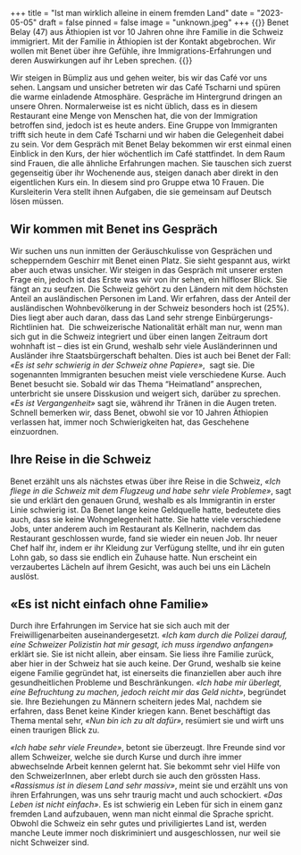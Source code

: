 +++
title = "Ist man wirklich alleine in einem fremden Land"
date = "2023-05-05"
draft = false
pinned = false
image = "unknown.jpeg"
+++
{{<lead>}}
Benet Belay (47) aus Äthiopien ist vor 10 Jahren ohne ihre Familie in die Schweiz immigriert. Mit der Familie in Äthiopien ist der Kontakt abgebrochen. Wir wollen mit Benet über ihre Gefühle, ihre Immigrations-Erfahrungen und deren Auswirkungen auf ihr Leben sprechen.
{{</lead>}}

Wir steigen in Bümpliz aus und gehen weiter, bis wir das Café vor uns sehen. Langsam und unsicher betreten wir das Café Tscharni und spüren die warme einladende Atmosphäre. Gespräche im Hintergrund dringen an unsere Ohren. Normalerweise ist es nicht üblich, dass es in diesem Restaurant eine Menge von Menschen hat, die von der Immigration betroffen sind, jedoch ist es heute anders. Eine Gruppe von Immigranten trifft sich heute in dem Café Tscharni und wir haben die Gelegenheit dabei zu sein. Vor dem Gespräch mit Benet Belay bekommen wir erst einmal einen Einblick in den Kurs, der hier wöchentlich im Café stattfindet. In dem Raum sind Frauen, die alle ähnliche Erfahrungen machen. Sie tauschen sich zuerst gegenseitig über ihr Wochenende aus, steigen danach aber direkt in den eigentlichen Kurs ein. In diesem sind pro Gruppe etwa 10 Frauen. Die Kursleiterin Vera stellt ihnen Aufgaben, die sie gemeinsam auf Deutsch lösen müssen. 

## Wir kommen mit Benet ins Gespräch

Wir suchen uns nun inmitten der Geräuschkulisse von Gesprächen und schepperndem Geschirr mit Benet einen Platz. Sie sieht gespannt aus, wirkt aber auch etwas unsicher. Wir steigen in das Gespräch mit unserer ersten Frage ein, jedoch ist das Erste was wir von ihr sehen, ein hilfloser Blick. Sie fängt an zu seufzen. Die Schweiz gehört zu den Ländern mit dem höchsten Anteil an ausländischen Personen im Land. Wir erfahren, dass der Anteil der ausländischen Wohnbevölkerung in der Schweiz besonders hoch ist (25%). Dies liegt aber auch daran, dass das Land sehr strenge Einbürgerungs-Richtlinien hat.  Die schweizerische Nationalität erhält man nur, wenn man sich gut in die Schweiz integriert und über einen langen Zeitraum dort wohnhaft ist – dies ist ein Grund, weshalb sehr viele Ausländerinnen und Ausländer ihre Staatsbürgerschaft behalten. Dies ist auch bei Benet der Fall: *«Es ist sehr schwierig in der Schweiz ohne Papiere»*,  sagt sie. Die sogenannten Immigranten besuchen meist viele verschiedene Kurse. Auch Benet besucht sie. Sobald wir das Thema “Heimatland” ansprechen, unterbricht sie unsere Disskusion und weigert sich, darüber zu sprechen. *«Es ist Vergangenheit»* sagt sie, während ihr Tränen in die Augen treten. Schnell bemerken wir, dass Benet, obwohl sie vor 10 Jahren Äthiopien verlassen hat, immer noch Schwierigkeiten hat, das Geschehene einzuordnen.

## Ihre Reise in die Schweiz

Benet erzählt uns als nächstes etwas über ihre Reise in die Schweiz, *«Ich fliege in die Schweiz mit dem Flugzeug und habe sehr viele Probleme»*, sagt sie und erklärt den genauen Grund, weshalb es als Immigrantin in erster Linie schwierig ist. Da Benet lange keine Geldquelle hatte, bedeutete dies auch, dass sie keine Wohngelegenheit hatte. Sie hatte viele verschiedene Jobs, unter anderem auch im Restaurant als Kellnerin, nachdem das Restaurant geschlossen wurde, fand sie wieder ein neuen Job. Ihr neuer Chef half ihr, indem er ihr Kleidung zur Verfügung stellte, und ihr ein guten Lohn gab, so dass sie endlich ein Zuhause hatte. Nun erscheint ein verzaubertes Lächeln auf ihrem Gesicht, was auch bei uns ein Lächeln auslöst. 

## «Es ist nicht einfach ohne Familie»

Durch ihre Erfahrungen im Service hat sie sich auch mit der Freiwilligenarbeiten auseinandergesetzt. *«Ich kam durch die Polizei darauf, eine Schweizer Polizistin hat mir gesagt, ich muss irgendwo anfangen»* erklärt sie. Sie ist nicht allein, aber einsam. Sie liess ihre Familie zurück, aber hier in der Schweiz hat sie auch keine. Der Grund, weshalb sie keine eigene Familie gegründet hat, ist einerseits die finanziellen aber auch ihre gesundheitlichen Probleme und Beschränkungen. *«Ich habe mir überlegt, eine Befruchtung zu machen, jedoch reicht mir das Geld nicht»*, begründet sie. Ihre Beziehungen zu Männern scheitern jedes Mal, nachdem sie erfahren, dass Benet keine Kinder kriegen kann. Benet beschäftigt das Thema mental sehr, *«Nun bin ich zu alt dafür»*, resümiert sie und wirft uns einen traurigen Blick zu. 

*«Ich habe sehr viele Freunde»*, betont sie überzeugt. Ihre Freunde sind vor allem Schweizer, welche sie durch Kurse und durch ihre immer abwechselnde Arbeit kennen gelernt hat. Sie bekommt sehr viel Hilfe von den SchweizerInnen, aber erlebt durch sie auch den grössten Hass. *«Rassismus ist in diesem Land sehr massiv»*, meint sie und erzählt uns von ihren Erfahrungen, was uns sehr traurig macht und auch schockiert. *«Das Leben ist nicht einfach»*. Es ist schwierig ein Leben für sich in einem ganz fremden Land aufzubauen, wenn man nicht einmal die Sprache spricht. Obwohl die Schweiz ein sehr gutes und priviligiertes Land ist, werden manche Leute immer noch diskriminiert und ausgeschlossen, nur weil sie nicht Schweizer sind.
